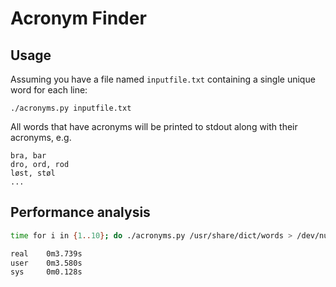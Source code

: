 # Acronym Finder

## Usage
Assuming you have a file named `inputfile.txt` containing a single unique word for each line:

`./acronyms.py inputfile.txt`

All words that have acronyms will be printed to stdout along with their acronyms, e.g.
```
bra, bar
dro, ord, rod
løst, støl
...
```

## Performance analysis
```bash
time for i in {1..10}; do ./acronyms.py /usr/share/dict/words > /dev/null; done

real    0m3.739s
user    0m3.580s
sys     0m0.128s
```
